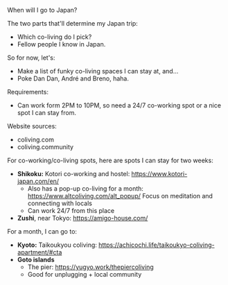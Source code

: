 When will I go to Japan?

The two parts that'll determine my Japan trip:
- Which co-living do I pick?
- Fellow people I know in Japan.


So for now, let's:
- Make a list of funky co-living spaces I can stay at, and...
- Poke Dan Dan, André and Breno, haha.

Requirements:
- Can work form 2PM to 10PM, so need a 24/7 co-working spot or a nice spot I can stay from.

Website sources:
- coliving.com
- coliving.community


For co-working/co-living spots, here are spots I can stay for two weeks:
- **Shikoku:** Kotori co-working and hostel: https://www.kotori-japan.com/en/
    - Also has a pop-up co-living for a month: https://www.altcoliving.com/alt_popup/
      Focus on meditation and connecting with locals
    - Can work 24/7 from this place
- **Zushi**, near Tokyo: https://amigo-house.com/


For a month, I can go to:
- **Kyoto:** Taikoukyou coliving: https://achicochi.life/taikoukyo-coliving-apartment/#cta
- **Goto islands**
    - The pier: https://yugyo.work/thepiercoliving
    - Good for unplugging + local community



